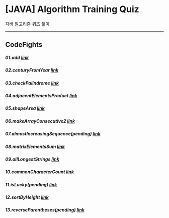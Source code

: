 # [JAVA] Algorithm Training Quiz


자바 알고리즘 퀴즈 풀이
***
## CodeFights


##### 01.add [link](https://github.com/RicheyHans/-JAVA-algorithm/blob/master/codefights/add.java)
##### 02.centuryFromYear [link](https://github.com/RicheyHans/-JAVA-algorithm/blob/master/codefights/centuryFromYear.java)
##### 03.checkPalindrome [link](https://github.com/RicheyHans/-JAVA-algorithm/blob/master/codefights/checkPalindrome.java)
##### 04.adjacentElementsProduct [link](https://github.com/RicheyHans/-JAVA-algorithm/blob/master/codefights/adjacentElementsProduct.java)
##### 05.shapeArea [link](https://github.com/RicheyHans/-JAVA-algorithm/blob/master/codefights/shapeArea.java)
##### 06.makeArrayConsecutive2 [link](https://github.com/RicheyHans/-JAVA-algorithm/blob/master/codefights/makeArrayConsecutive2.java)
##### 07.almostIncreasingSequence(_pending_) [link](https://github.com/RicheyHans/-JAVA-algorithm/blob/master/codefights/almostIncreasingSequence.java)
##### 08.matrixElementsSum [link](https://github.com/RicheyHans/-JAVA-algorithm/blob/master/codefights/matrixElementsSum.java)
##### 09.allLongestStrings [link](https://github.com/RicheyHans/-JAVA-algorithm/blob/master/codefights/allLongestStrings.java)
##### 10.commonCharacterCount [link](https://github.com/RicheyHans/-JAVA-algorithm/blob/master/codefights/commonCharacterCount.java)
##### 11.isLucky(_pending_)  [link](https://github.com/RicheyHans/-JAVA-algorithm/blob/master/codefights/isLucky.java)
##### 12.sortByHeight [link](https://github.com/RicheyHans/-JAVA-algorithm/blob/master/codefights/sortByHeight.java)
##### 13.reverseParentheses(_pending_) [link](https://github.com/RicheyHans/-JAVA-algorithm/blob/master/codefights/reverseParentheses.java)
